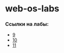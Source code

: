 # web-os-labs

### Ссылки на лабы:   
* [9](https://github.com/DotBlood/web-os-labs/tree/lab9)
* [10](https://github.com/DotBlood/web-os-labs/tree/lab10)
* [11](https://github.com/DotBlood/web-os-labs/tree/lab11)
